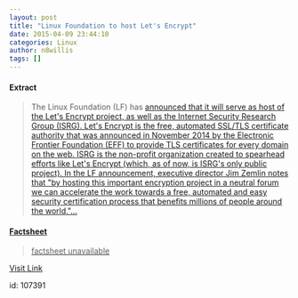 ```yaml
---
layout: post
title: "Linux Foundation to host Let's Encrypt"
date: 2015-04-09 23:44:10
categories: Linux
author: n8willis
tags: []
---
```



#### Extract
>The Linux Foundation (LF) has <a href="http://www.linuxfoundation.org/news-media/announcements/2015/04/linux-foundation-host-open-encryption-project">announced that it will serve as host of the <a href="https://letsencrypt.org/">Let's Encrypt project, as well as the Internet Security Research Group (ISRG). Let's Encrypt is the free, automated SSL/TLS certificate authority that was announced in November 2014 by the Electronic Frontier Foundation (EFF) to provide TLS certificates for every domain on the web. ISRG is the non-profit organization created to spearhead efforts like Let's Encrypt (which, as of now, is ISRG's only public project). In the LF announcement, executive director Jim Zemlin notes that "by hosting this important encryption project in a neutral forum we can accelerate the work towards a free, automated and easy security certification process that benefits millions of people around the world."...

#### Factsheet
>factsheet unavailable

[Visit Link](http://lwn.net/Articles/639857/rss)

id:  107391
